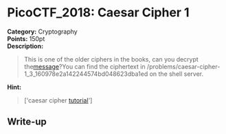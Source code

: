 <!-- This markdown file is writeup template. -->

# PicoCTF_2018:  Caesar Cipher 1

**Category:** Cryptography  
**Points:** 150pt  
**Description:**

> This is one of the older ciphers in the books, can you decrypt the[message](//2018shell2.picoctf.com/static/9c305b1460312c3bcfc6dd5741990c26/ciphertext)?You can find the ciphertext in /problems/caesar-cipher-1_3_160978e2a142244574bd048623dba1ed on the shell server.

**Hint:**

> ['caesar cipher <a href="https://learncryptography.com/classical-encryption/caesar-cipher">tutorial</a>']

## Write-up
